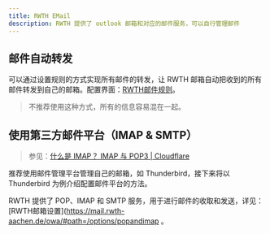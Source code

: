```yaml
---
title: RWTH EMail
description: RWTH 提供了 outlook 邮箱和对应的邮件服务，可以自行管理邮件
---
```

## 邮件自动转发

可以通过设置规则的方式实现所有邮件的转发，让 RWTH 邮箱自动把收到的所有邮件转发到自己的邮箱。配置界面：[RWTH邮件规则](https://mail.rwth-aachen.de/owa/#path=/options/inboxrules)。

> 不推荐使用这种方式，所有的信息容易混在一起。

## 使用第三方邮件平台（IMAP & SMTP）

> 参见：[什么是 IMAP？ IMAP 与 POP3 | Cloudflare](https://www.cloudflare.com/zh-cn/learning/email-security/what-is-imap/)

推荐使用邮件管理平台管理自己的邮箱，如 Thunderbird，接下来将以 Thunderbird 为例介绍配置邮件平台的方法。

RWTH 提供了 POP、IMAP 和 SMTP 服务，用于进行邮件的收取和发送，详见：[RWTH邮箱设置](https://mail.rwth-aachen.de/owa/#path=/options/popandimap 。

